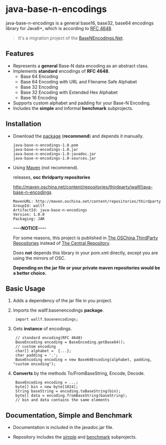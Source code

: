 java-base-n-encodings
==================

java-base-n-encodings is a general base16, base32, base64 encodings library for Java6+, which is according to [RFC 4648][1].

> It's a migration project of the [BaseNEncodings.Net][2].

Features
--------
- Represents a **general** Base-N data encoding as an abstract class.
- Implements **standard** encodings of **RFC 4648**.
    - Base 64 Encoding
    - Base 64 Encoding with URL and Filename Safe Alphabet
    - Base 32 Encoding
    - Base 32 Encoding with Extended Hex Alphabet
    - Base 16 Encoding
- Supports custom alphabet and padding for your Base-N Encoding.
- Includes the **simple** and informal **benchmark** subprojects.

Installation
------------
- Download the [package][3] (**recommend**) and depends it manually.

    ```
    java-base-n-encodings-1.0.pom
    java-base-n-encodings-1.0.jar
    java-base-n-encodings-1.0-javadoc.jar
    java-base-n-encodings-1.0-sources.jar
    ```

- Using [Maven][4] (not recommend).

    releases, **osc thridparty repositories**
    
    http://maven.oschina.net/content/repositories/thirdparty/wallf/java-base-n-encodings
    
    ```
    MavenURL: http://maven.oschina.net/content/repositories/thirdparty
    GroupId: wallf
    ArtifactId: java-base-n-encodings
    Version: 1.0.0
    Packaging: JAR
    ```
    
    **----NOTICE----**
    
    For some reasons, this project is published in [The OSChina ThirdParty Repositories][5] instead of [The Central Repository][6].
    
    Does **not** depends this library in your pom.xml directly, except you are using the mirrors of  OSC.
    
    **Depending on the jar file or your private maven repositories would be a better choice.**


Basic Usage
-----------
1. Adds a dependency of the jar file in you project.
2. Imports the wallf.basenencodings **package**.

        import wallf.basenencodings;

3. Gets **instance** of encodings.

        // standard encoding(RFC 4648)
        BaseEncoding encoding = BaseEncoding.getBase64();
        // custom encoding
        char[] alphabet =  {...};
        char padding = '.';
        BaseEncoding encoding = new Base64Encoding(alphabet, padding, "custom encoding");
        
4. **Converts** by the methods To/FromBaseString, Encode, Decode.

        BaseEncoding encoding = ...;
        byte[] bin = new byte[1024];
        String baseString = encoding.toBaseString(bin);
        byte[] data = encoding.fromBaseString(baseString);
        // bin and data contains the same elements

Documentation, Simple and Benchmark
------------------------------------
- Documentation is included in the javadoc.jar file.
- Repository includes the [simple][7] and [benchmark][8] subprojects.


  [1]: http://tools.ietf.org/html/rfc4648
  [2]: https://github.com/wallf/BaseNEncodings.Net
  [3]: https://github.com/wallf/java-base-n-encodings/releases/download/v1.0.0/java-base-n-encodings-1.0.0.zip
  [4]: http://maven.apache.org/
  [5]: http://maven.oschina.net/
  [6]: http://search.maven.org/
  [7]: https://github.com/wallf/java-base-n-encodings/tree/master/simple
  [8]: https://github.com/wallf/java-base-n-encodings/tree/master/benchmark